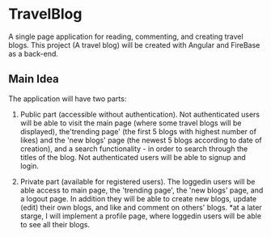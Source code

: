 # TravelBlog
A single page application for reading, commenting, and creating travel blogs. This project (A travel blog) will be created with Angular and FireBase as a back-end.

## Main Idea
The application will have two parts:

1) Public part (accessible without authentication). Not authenticated users will be able to visit the main page (where some travel blogs will be displayed), the'trending page' (the first 5 blogs with highest number of likes) and the 'new blogs' page (the newest 5 blogs according to date of creation), and a search functionality - in order to search through the titles of the blog. Not authenticated users will be able to signup and login.

2) Private part (available for registered users). The loggedin users will be able access to main page, the 'trending page', the 'new blogs' page, and a logout page. In addition they will be able to create new blogs, update (edit) their own blogs, and like and comment on others' blogs.
*at a later starge, I will implement a profile page, where loggedin users will be able to see all their blogs.





